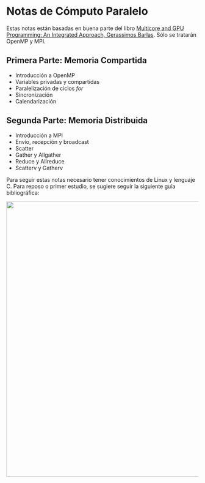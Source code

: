 # Notas de Cómputo Paralelo

Estas notas están basadas en buena parte del libro [Multicore and GPU Programming: An Integrated Approach, Gerassimos Barlas](https://www.amazon.com.mx/Multicore-Gpu-Programming-Integrated-Approach/dp/0124171370). Sólo se tratarán OpenMP y MPI.

## Primera Parte: Memoria Compartida
* Introducción a OpenMP
* Variables privadas y compartidas
* Paralelización de ciclos *for*
* Sincronización
* Calendarización

## Segunda Parte: Memoria Distribuida
* Introducción a MPI
* Envío, recepción y broadcast  
* Scatter
* Gather y Allgather
* Reduce y Allreduce
* Scatterv y Gatherv 

Para seguir estas notas necesario tener conocimientos de Linux y lenguaje C. Para reposo o primer estudio, se sugiere seguir la siguiente guía bibliográfica:  

<p align="center">
<img src="https://1.bp.blogspot.com/-S3bnTCYGDew/XzLlrPc3xLI/AAAAAAAACYw/7m9ToB02glwLhoZ-jqxlSGQkvOqqOwWPQCLcBGAsYHQ/d/Guia%2BLinux%2By%2BLenguje%2BC.png" width=720>
</p>

